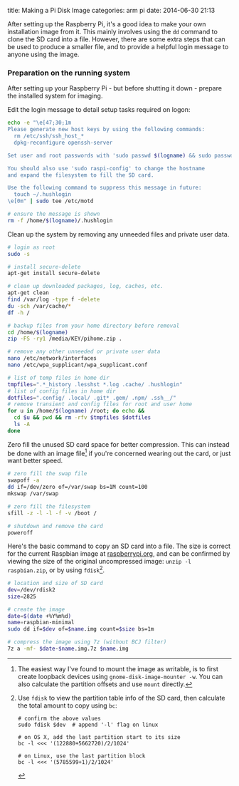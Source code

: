 title:        Making a Pi Disk Image
categories:   arm pi
date:         2014-06-30 21:13

After setting up the Raspberry Pi, it's a good idea to make your own installation image
from it. This mainly involves using the `dd` command to clone the SD card into a file.
However, there are some extra steps that can be used to produce a smaller file, and to
provide a helpful login message to anyone using the image.

<!-- more -->


### Preparation on the running system

After setting up your Raspberry Pi - but before shutting it down - prepare the installed
system for imaging.

Edit the login message to detail setup tasks required on logon:

```sh
echo -e "\e[47;30;1m
Please generate new host keys by using the following commands:
  rm /etc/ssh/ssh_host_*
  dpkg-reconfigure openssh-server

Set user and root passwords with 'sudo passwd $(logname) && sudo passwd'

You should also use 'sudo raspi-config' to change the hostname
and expand the filesystem to fill the SD card.

Use the following command to suppress this message in future:
  touch ~/.hushlogin
\e[0m" | sudo tee /etc/motd

# ensure the message is shown
rm -f /home/$(logname)/.hushlogin
```

Clean up the system by removing any unneeded files and private user data.

```sh
# login as root
sudo -s

# install secure-delete
apt-get install secure-delete

# clean up downloaded packages, log, caches, etc.
apt-get clean
find /var/log -type f -delete
du -sch /var/cache/*
df -h /

# backup files from your home directory before removal
cd /home/$(logname)
zip -FS -ry1 /media/KEY/pihome.zip .

# remove any other unneeded or private user data
nano /etc/network/interfaces
nano /etc/wpa_supplicant/wpa_supplicant.conf

# list of temp files in home dir
tmpfiles=".*_history .lesshst *.log .cache/ .hushlogin"
# list of config files in home dir
dotfiles=".config/ .local/ .git* .gem/ .npm/ .ssh__/"
# remove transient and config files for root and user home
for u in /home/$(logname) /root; do echo &&
  cd $u && pwd && rm -rfv $tmpfiles $dotfiles
  ls -A
done
```

Zero fill the unused SD card space for better compression. This can instead be done with an
image file[^gnome-disk] if you're concerned wearing out the card, or just want better speed.

[^gnome-disk]: The easiest way I've found to mount the image as writable, is to first create loopback devices using `gnome-disk-image-mounter -w`.  You can also calculate the partition offsets and use `mount` directly.

```sh
# zero fill the swap file
swapoff -a
dd if=/dev/zero of=/var/swap bs=1M count=100
mkswap /var/swap

# zero fill the filesystem
sfill -z -l -l -f -v /boot /

# shutdown and remove the card
poweroff
```

Here's the basic command to copy an SD card into a file. The size is correct for the
current Raspbian image at [raspberrypi.org](http://raspberrypi.org), and can be confirmed
by viewing the size of the original uncompressed image: `unzip -l raspbian.zip`, or
by using `fdisk`[^fdisk].

```sh
# location and size of SD card
dev=/dev/rdisk2
size=2825

# create the image
date=$(date +%Y%m%d)
name=raspbian-minimal
sudo dd if=$dev of=$name.img count=$size bs=1m

# compress the image using 7z (without BCJ filter)
7z a -mf- $date-$name.img.7z $name.img
```


[^fdisk]: Use `fdisk` to view the partition table info of the SD card, then calculate the
    total amount to copy using `bc`:

        # confirm the above values
        sudo fdisk $dev  # append '-l' flag on linux

        # on OS X, add the last partition start to its size
        bc -l <<< '(122880+5662720)/2/1024'

        # on Linux, use the last partition block
        bc -l <<< '(5785599+1)/2/1024'

<!--
If the image is going to be compressed straightaway, it's also possible to read and
compress in one operation.  This will be much slower than reading the SD card normally.

```sh
# read the sd card and compress using 7z
sudo dd if=$dev count=$size bs=1m | 7z a -mf- -si$name.img $date-$name.img.7z
```
 -->

<!--

The above method is sufficient to take a backup of a card that's had some initial setup,
but hasn't yet had it's filesystem expanded and does not require mounting the filesystem
for further modifications. Otherwise, skip to the more detailed instructions to cleanup
the image and determine it's correct size.

[ubuntu]: http://www.ubuntu.com/download/desktop/



```sh
# reduce size of the main partition in gparted
# (to minimise the sd card read/write time)

# set device path for sd card
dev=/dev/sdc

# check the filesystems
umount ${dev}?
fsck -pfv ${dev}?

# extract partition info
partedm() { usage="Usage: partedm dev part field unit"
            [ $# -ne 4 ] && echo $usage && return
            parted -m $1 unit $4 print |
            grep "^$2" | cut -d: -f$3 | tr -d TGMKB; }
size=$((($(partedm $dev 2 3 b)+1) /1024/1024))
boot=$(partedm $dev 1 2 b)
main=$(partedm $dev 2 2 b)
echo "total size = $size MB
 boot starts at  $boot bytes
 main starts at $main bytes"

# copy the sd card - using calculated size of image
dd if=$dev of=$name.img bs=1M count=${size}

# mount image file and zero fill free space
for part in boot main; do
  mkdir -p $part
  mount -o loop,offset=${!part} $name-basic.img $part &&
    sfill -z -l -l -f -v $part
done

# zero fill the swap file
dd if=/dev/zero of=main/var/swap bs=1M count=100
mkswap main/var/swap

# unmount (after making any final changes)
umount boot main && rm -rf boot main

# compress the image using 7z (without BCJ filter)
7z a -mf- $name.img.7z $name.img
```

 -->


<!--
# make image on Mac OS X
dev=/dev/rdisk2
fdisk $dev
bc -l <<< '(122880+3481600)/2/1024'
dd if=$dev of=$name.img bs=1m count=$size
-->

<!-- OFFSET=`fdisk -lu $IMAGE | grep -m 1 Linux$ | awk '{ print $2 *512 }'` -->
